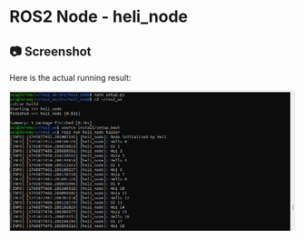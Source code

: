 # ROS2 Node - heli_node




## 📷 Screenshot

Here is the actual running result:

![运行截图](2.jpg)









      





     




